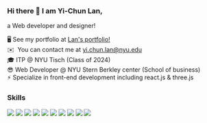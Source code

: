 ### Hi there 👋 I am Yi-Chun Lan,

 a Web developer and designer!




🖥️ See my portfolio at [Lan's portfolio!](http://yichunlan.com) <br/>
✉️  You can contact me at [yi.chun.lan@nyu.edu](mailto:yi.chun.lan@nyu.edu) <br/>
🎓 ITP @ NYU Tisch (Class of 2024)<br/>
😎 Web Developer @  NYU Stern Berkley center (School of business)<br/>
⚡ Specialize in front-end development including react.js & three.js <br/>


### Skills


<p>

<img src="https://img.shields.io/badge/-JavaScript-f7df1e?style=flat&logo=javascript&logoColor=black"> 

<img src="https://img.shields.io/badge/-C-00599c?style=flat&logo=c&logoColor=white"> 


<img src="https://img.shields.io/badge/-SQL-4DB33D?style=flat&logo=sql&logoColor=white"> 

<img src="https://img.shields.io/badge/-HTML-e34f26?style=flat&logo=html5&logoColor=white"> 

<img src="https://img.shields.io/badge/-CSS-9400D3?style=flat&logo=css3&logoColor=white"> 

<img src="http://img.shields.io/badge/-Node-430098?style=flat&logo=Node.js&logoColor=white"> 

<img src="https://img.shields.io/badge/-Express-787878?style=flat&logo=express&logoColor=ffffff"> 

<img src="https://img.shields.io/badge/-React-000000?style=flat&logo=react&logoColor=00c8ff"> 



<img src="https://img.shields.io/badge/-Figma-cc6699?style=flat&logo=figma&logoColor=ffffff"> 

<img src="http://img.shields.io/badge/-Git-F05032?style=flat&logo=git&logoColor=FFFFFF"> 

</p>

